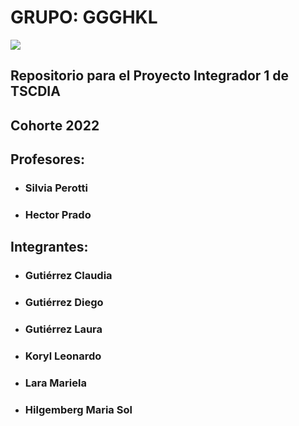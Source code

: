 

# GRUPO: GGGHKL
![](https://res.cloudinary.com/hevo/images/f_auto,q_auto/v1626678209/hevo-learn/data-science-logo-icon/data-science-logo-icon.png?_i=AA)







## Repositorio para el Proyecto Integrador 1 de TSCDIA




## Cohorte 2022

## Profesores:

- ### Silvia Perotti

- ### Hector Prado

## Integrantes:

- ### Gutiérrez Claudia

- ### Gutiérrez Diego

- ### Gutiérrez Laura

- ### Koryl Leonardo

- ### Lara Mariela

- ### Hilgemberg Maria Sol
